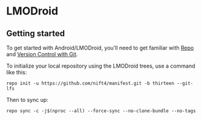 LMODroid
===========

Getting started
---------------

To get started with Android/LMODroid, you'll need to get
familiar with [Repo](https://source.android.com/source/using-repo.html) and [Version Control with Git](https://source.android.com/source/version-control.html).

To initialize your local repository using the LMODroid trees, use a command like this:
```
repo init -u https://github.com/nift4/manifest.git -b thirteen --git-lfs
```
Then to sync up:
```
repo sync -c -j$(nproc --all) --force-sync --no-clone-bundle --no-tags
```
